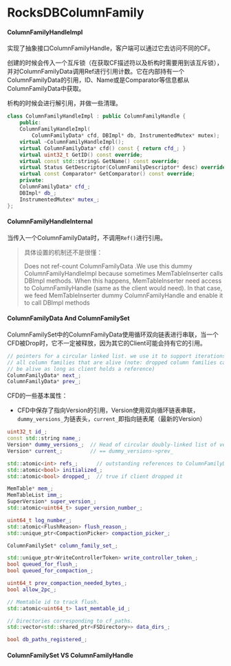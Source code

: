 # RocksDBColumnFamily

#### ColumnFamilyHandleImpl

实现了抽象接口ColumnFamilyHandle，客户端可以通过它去访问不同的CF。

创建的时候会传入一个互斥锁（在获取CF描述符以及析构时需要用到该互斥锁），并对ColumnFamilyData调用Ref进行引用计数。它在内部持有一个ColumnFamilyData的引用，ID、Name或是Comparator等信息都从ColumnFamilyData中获取。

析构的时候会进行解引用，并做一些清理。

```cpp
class ColumnFamilyHandleImpl : public ColumnFamilyHandle {
    public:
    ColumnFamilyHandleImpl(
        ColumnFamilyData* cfd, DBImpl* db, InstrumentedMutex* mutex);
    virtual ~ColumnFamilyHandleImpl();
    virtual ColumnFamilyData* cfd() const { return cfd_; }
    virtual uint32_t GetID() const override;
    virtual const std::string& GetName() const override;
    virtual Status GetDescriptor(ColumnFamilyDescriptor* desc) override;
    virtual const Comparator* GetComparator() const override;
    private:
    ColumnFamilyData* cfd_;
    DBImpl* db_;
    InstrumentedMutex* mutex_;
};
```

#### ColumnFamilyHandleInternal

当传入一个ColumnFamilyData时，不调用`Ref()`进行引用。

> 具体设置的机制还不是很懂：
>
> Does not ref-count ColumnFamilyData .We use this dummy ColumnFamilyHandleImpl because sometimes MemTableInserter  calls DBImpl methods. When this happens, MemTableInserter need access to ColumnFamilyHandle (same as the client would need). In that case, we feed MemTableInserter dummy ColumnFamilyHandle and enable it to call DBImpl methods

#### ColumnFamilyData And ColumnFamilySet

ColumnFamilySet中的ColumnFamilyData使用循环双向链表进行串联，当一个CFD被Drop时，它不一定被释放，因为其它的Client可能会持有它的引用。

```cpp
// pointers for a circular linked list. we use it to support iterations over
// all column families that are alive (note: dropped column families can also
// be alive as long as client holds a reference)
ColumnFamilyData* next_;
ColumnFamilyData* prev_;
```

CFD的一些基本属性：

- CFD中保存了指向Version的引用，Version使用双向循环链表串联，`dummy_versions_`为链表头，`current_`即指向链表尾（最新的Version）

```cpp
uint32_t id_;
const std::string name_;
Version* dummy_versions_;  // Head of circular doubly-linked list of versions.
Version* current_;         // == dummy_versions->prev_

std::atomic<int> refs_;      // outstanding references to ColumnFamilyData
std::atomic<bool> initialized_;
std::atomic<bool> dropped_;  // true if client dropped it

MemTable* mem_;
MemTableList imm_;
SuperVersion* super_version_;
std::atomic<uint64_t> super_version_number_;

uint64_t log_number_;
std::atomic<FlushReason> flush_reason_;
std::unique_ptr<CompactionPicker> compaction_picker_;

ColumnFamilySet* column_family_set_;

std::unique_ptr<WriteControllerToken> write_controller_token_;
bool queued_for_flush_;
bool queued_for_compaction_;

uint64_t prev_compaction_needed_bytes_;
bool allow_2pc_;

// Memtable id to track flush.
std::atomic<uint64_t> last_memtable_id_;

// Directories corresponding to cf_paths.
std::vector<std::shared_ptr<FSDirectory>> data_dirs_;

bool db_paths_registered_;
```



#### ColumnFamilySet VS ColumnFamilyHandle




